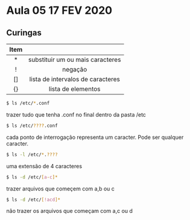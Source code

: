 # Aula 05 17 FEV 2020

## Curingas

|Item||
|:-:|:-:|
|*| substituir um ou mais caracteres|
|!| negação|
|[]| lista de intervalos de caracteres|
|{}| lista de elementos|

```bash
$ ls /etc/*.conf
```

trazer tudo que tenha .conf no final dentro da pasta /etc

```bash
$ ls /etc/????.conf
```

cada ponto de interrogação representa um caracter. Pode ser qualquer caracter.

```bash
$ ls -l /etc/*.????
```

uma extensão de 4 caracteres

```bash
$ ls -d /etc/[a-c]*
```

trazer arquivos que começem com a,b ou c

```bash
$ ls -d /etc/[!acd]*
```

não trazer os arquivos que começam com a,c ou d

